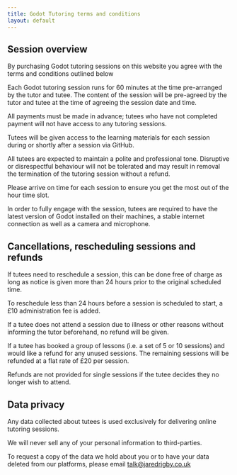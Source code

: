 ```yaml
---
title: Godot Tutoring terms and conditions
layout: default
---
```


## Session overview

By purchasing Godot tutoring sessions on this website you agree with the terms and conditions outlined below

Each Godot tutoring session runs for 60 minutes at the time pre-arranged by the tutor and tutee. The content of the session will be pre-agreed by the tutor and tutee at the time of agreeing the session date and time.

All payments must be made in advance; tutees who have not completed payment will not have access to any tutoring sessions.

Tutees will be given access to the learning materials for each session during or shortly after a session via GitHub.

All tutees are expected to maintain a polite and professional tone. Disruptive or disrespectful behaviour will not be tolerated and may result in removal the termination of the tutoring session without a refund.

Please arrive on time for each session to ensure you get the most out of the hour time slot.

In order to fully engage with the session, tutees are required to have the latest version of Godot installed on their machines, a stable internet connection as well as a camera and microphone.

## Cancellations, rescheduling sessions and refunds

If tutees need to reschedule a session, this can be done free of charge as long as notice is given more than 24 hours prior to the original scheduled time.

To reschedule less than 24 hours before a session is scheduled to start, a £10 administration fee is added.

If a tutee does not attend a session due to illness or other reasons without informing the tutor beforehand, no refund will be given.

If a tutee has booked a group of lessons (i.e. a set of 5 or 10 sessions) and would like a refund for any unused sessions. The remaining sessions will be refunded at a flat rate of £20 per session.

Refunds are not provided for single sessions if the tutee decides they no longer wish to attend.

## Data privacy

Any data collected about tutees is used exclusively for delivering online tutoring sessions.

We will never sell any of your personal information to third-parties.

To request a copy of the data we hold about you or to have your data deleted from our platforms, please email [talk@jaredrigby.co.uk](mailto:talk@jaredrigby.co.uk)